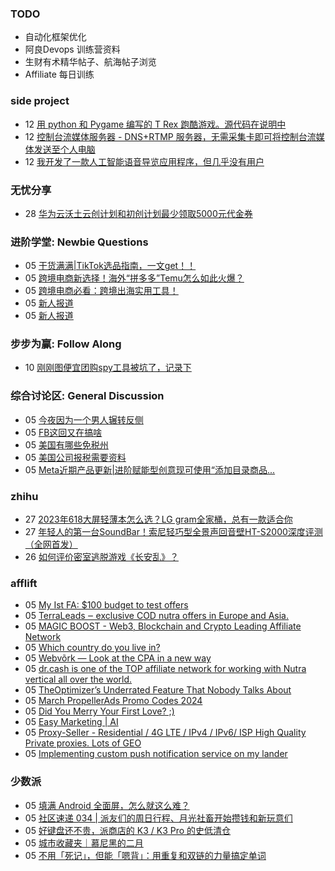 ### TODO
-  自动化框架优化
-  阿良Devops 训练营资料
-  生财有术精华帖子、航海帖子浏览
-  Affiliate 每日训练

### side project
<!-- sideproject:START -->
-  12 [用 python 和 Pygame 编写的 T Rex 跑酷游戏。源代码在说明中](https://www.youtube.com/watch?v=pZySIXSelCA)
-  12 [控制台流媒体服务器 - DNS+RTMP 服务器，无需采集卡即可将控制台流媒体发送至个人电脑](https://github.com/Aioros/console-streaming-server)
-  12 [我开发了一款人工智能语音导览应用程序，但几乎没有用户](https://www.reddit.com/r/SideProject/comments/18gpp0e/ive_built_an_ai_audio_tour_app_but_have_almost_no/)<!-- sideproject:END -->


### 无忧分享
<!-- ruyo:START -->
-  28 [华为云沃土云创计划和初创计划最少领取5000元代金券](https://51.ruyo.net/18617.html)<!-- ruyo:END -->

### 进阶学堂: Newbie Questions
<!-- advertcn1:START -->
-  05 [干货满满|TikTok选品指南，一文get！！](https://www.advertcn.com/thread-114226-1-1.html)
-  05 [跨境电商新选择！海外“拼多多”Temu怎么如此火爆？](https://www.advertcn.com/thread-114218-1-1.html)
-  05 [跨境电商必看：跨境出海实用工具！](https://www.advertcn.com/thread-114215-1-1.html)
-  05 [新人报道](https://www.advertcn.com/thread-114214-1-1.html)
-  05 [新人报道](https://www.advertcn.com/thread-114213-1-1.html)<!-- advertcn1:END -->

### 步步为赢: Follow Along
<!-- advertcn2:START -->
-  10 [刚刚图便宜团购spy工具被坑了，记录下](https://www.advertcn.com/thread-113954-1-1.html)<!-- advertcn2:END -->

### 综合讨论区: General Discussion
<!-- advertcn3:START -->
-  05 [今夜因为一个男人辗转反侧](https://www.advertcn.com/thread-114231-1-1.html)
-  05 [FB这回又在搞啥](https://www.advertcn.com/thread-114230-1-1.html)
-  05 [美国有哪些免税州](https://www.advertcn.com/thread-114225-1-1.html)
-  05 [美国公司报税需要资料](https://www.advertcn.com/thread-114224-1-1.html)
-  05 [Meta近期产品更新|进阶赋能型创意现可使用“添加目录商品...](https://www.advertcn.com/thread-114212-1-1.html)<!-- advertcn3:END -->


### zhihu
<!-- zhihu:START -->
-  27 [2023年618大屏轻薄本怎么选？LG gram全家桶，总有一款适合你](http://zhuanlan.zhihu.com/p/632641888?utm_campaign=rss&utm_medium=rss&utm_source=rss&utm_content=title)
-  27 [年轻人的第一台SoundBar！索尼轻巧型全景声回音壁HT-S2000深度评测（全网首发）](http://zhuanlan.zhihu.com/p/630990296?utm_campaign=rss&utm_medium=rss&utm_source=rss&utm_content=title)
-  26 [如何评价密室逃脱游戏《长安乱》？](http://www.zhihu.com/question/563950552/answer/3045961312?utm_campaign=rss&utm_medium=rss&utm_source=rss&utm_content=title)<!-- zhihu:END -->

### afflift
<!-- afflift:START -->
-  05 [My Ist FA: $100 budget to test offers](https://afflift.com/f/threads/my-ist-fa-100-budget-to-test-offers.12756/)
-  05 [TerraLeads ‒ exclusive COD nutra offers in Europe and Asia.](https://afflift.com/f/threads/terraleads-%E2%80%92-exclusive-cod-nutra-offers-in-europe-and-asia.3287/)
-  05 [MAGIC BOOST - Web3, Blockchain and Crypto Leading Affiliate Network](https://afflift.com/f/threads/magic-boost-web3-blockchain-and-crypto-leading-affiliate-network.10508/)
-  05 [Which country do you live in?](https://afflift.com/f/threads/which-country-do-you-live-in.65/)
-  05 [Webvõrk — Look at the CPA in a new way](https://afflift.com/f/threads/webv%C3%B5rk-%E2%80%94-look-at-the-cpa-in-a-new-way.2820/)
-  05 [dr.cash is one of the TOP affiliate network for working with Nutra vertical all over the world.](https://afflift.com/f/threads/dr-cash-is-one-of-the-top-affiliate-network-for-working-with-nutra-vertical-all-over-the-world.11669/)
-  05 [TheOptimizer’s Underrated Feature That Nobody Talks About](https://afflift.com/f/threads/theoptimizer%E2%80%99s-underrated-feature-that-nobody-talks-about.12752/)
-  05 [March PropellerAds Promo Codes 2024](https://afflift.com/f/threads/march-propellerads-promo-codes-2024.12746/)
-  05 [Did You Merry Your First Love? ;&rpar;](https://afflift.com/f/threads/did-you-merry-your-first-love.12751/)
-  05 [Easy Marketing | AI](https://afflift.com/f/threads/easy-marketing-ai.12755/)
-  05 [Proxy-Seller - Residential / 4G LTE / IPv4 / IPv6/ ISP High Quality Private proxies. Lots of GEO](https://afflift.com/f/threads/proxy-seller-residential-4g-lte-ipv4-ipv6-isp-high-quality-private-proxies-lots-of-geo.11946/)
-  05 [Implementing custom push notification service on my lander](https://afflift.com/f/threads/implementing-custom-push-notification-service-on-my-lander.12754/)<!-- afflift:END -->

### 少数派
<!-- sspai:START -->
-  05 [填满 Android 全面屏，怎么就这么难？](https://sspai.com/prime/story/android-edge-to-edge-problem)
-  05 [社区速递 034 | 派友们的周日行程、月光社畜开始攒钱和新玩意们](https://sspai.com/post/86921)
-  05 [好键盘还不贵，派商店的 K3 / K3 Pro 的史低清仓](https://sspai.com/post/86893)
-  05 [城市收藏夹｜慕尼黑的二月](https://sspai.com/post/86664)
-  05 [不用「死记」，但能「嗯背」：用重复和双链的力量搞定单词](https://sspai.com/post/85470)<!-- sspai:END -->
